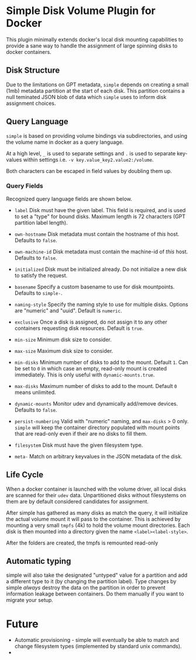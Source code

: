 # Simple Disk Volume Plugin for Docker

This plugin minimally extends docker's local disk mounting capabilities to
provide a sane way to handle the assignment of large spinning disks to docker
containers.

## Disk Structure
Due to the limitations on GPT metadata, `simple` depends on creating a small
(1mb) metadata partition at the start of each disk. This partition contains
a null teminated JSON blob of data which `simple` uses to inform disk assignment
choices.

## Query Language
`simple` is based on providing volume bindings via subdirectories, and using
the volume name in docker as a query language.

At a high level, `_` is used to separate settings and `.` is used to separate
key-values within settings i.e. `-v key.value_key2.value2:/volume`.

Both characters can be escaped in field values by doubling them up.

### Query Fields
Recognized query language fields are shown below.

* `label`
  Disk must have the given label. This field is required, and is used to 
  set a "type" for bound disks. Maximum length is 72 characters (GPT
  partition label length).

* `own-hostname`
  Disk metadata must contain the hostname of *this* host. Defaults to `false`.
  
* `own-machine-id`
  Disk metadata must contain the machine-id of *this* host. Defaults to `false`.
  
* `initialized`
  Disk must be initialized already. Do not initialize a new disk to satisfy the
  request.

* `basename`
  Specify a custom basename to use for disk mountpoints. Defaults to `simple-`.

* `naming-style`
  Specify the naming style to use for multiple disks. Options are "numeric"
  and "uuid". Default is `numeric`.

* `exclusive`
  Once a disk is assigned, do not assign it to any other containers requesting
  disk resources. Default is `true`.

* `min-size`
  Minimum disk size to consider.

* `max-size`
  Maximum disk size to consider.

* `min-disks`
  Minimum number of disks to add to the mount. Default `1`. Can be set to `0`
  in which case an empty, read-only mount is created immediately. This is only
  useful with `dynamic-mounts.true`.

* `max-disks`
  Maximum number of disks to add to the mount. Default `0` means unlimited.

* `dynamic-mounts`
  Monitor udev and dynamically add/remove devices. Defaults to `false`.

* `persist-numbering`
  Valid with "numeric" naming, and `max-disks` > 0 only. `simple` will keep
  the container directory populated with mount points that are read-only even
  if their are no disks to fill them.

* `filesystem`
  Disk must have the given filesystem type.
  
* `meta-`
  Match on arbitrary keyvalues in the JSON metadata of the disk.

## Life Cycle
When a docker container is launched with the volume driver, all local disks
are scanned for their `udev` data. Unpartitioned disks without filesystems on
them are by default considered candidates for assignment.

After simple has gathered as many disks as match the query, it will initialize
the actual volume mount it will pass to the container. This is achieved by
mounting a very small `tmpfs` (4k) to hold the volume mount directories. Each
disk is then mounted into a directory given the name `<label><label-style>`.

After the folders are created, the tmpfs is remounted read-only

## Automatic typing
simple will also take the designated "untyped" value for a partition
and add a different type to it (by changing the partition label). Type
changes by simple *always* destroy the data on the partition in order
to prevent information leakage between containers. Do them manually if
you want to migrate your setup.

# Future
* Automatic provisioning - simple will eventually be able to match and
  change filesystem types (implemented by standard unix commands).
* 
